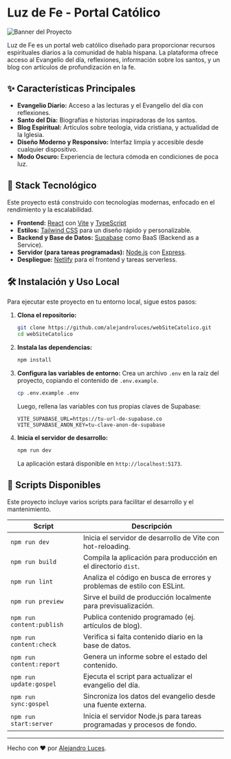 # Luz de Fe - Portal Católico

![Banner del Proyecto](public/image.png)

Luz de Fe es un portal web católico diseñado para proporcionar recursos espirituales diarios a la comunidad de habla hispana. La plataforma ofrece acceso al Evangelio del día, reflexiones, información sobre los santos, y un blog con artículos de profundización en la fe.

## ✨ Características Principales

-   **Evangelio Diario:** Acceso a las lecturas y el Evangelio del día con reflexiones.
-   **Santo del Día:** Biografías e historias inspiradoras de los santos.
-   **Blog Espiritual:** Artículos sobre teología, vida cristiana, y actualidad de la Iglesia.
-   **Diseño Moderno y Responsivo:** Interfaz limpia y accesible desde cualquier dispositivo.
-   **Modo Oscuro:** Experiencia de lectura cómoda en condiciones de poca luz.

## 🚀 Stack Tecnológico

Este proyecto está construido con tecnologías modernas, enfocado en el rendimiento y la escalabilidad.

-   **Frontend:** [React](https://react.dev/) con [Vite](https://vitejs.dev/) y [TypeScript](https://www.typescriptlang.org/)
-   **Estilos:** [Tailwind CSS](https://tailwindcss.com/) para un diseño rápido y personalizable.
-   **Backend y Base de Datos:** [Supabase](https://supabase.io/) como BaaS (Backend as a Service).
-   **Servidor (para tareas programadas):** [Node.js](https://nodejs.org/) con [Express](https://expressjs.com/).
-   **Despliegue:** [Netlify](https://www.netlify.com/) para el frontend y tareas serverless.

## 🛠️ Instalación y Uso Local

Para ejecutar este proyecto en tu entorno local, sigue estos pasos:

1.  **Clona el repositorio:**
    ```bash
    git clone https://github.com/alejandroluces/webSiteCatolico.git
    cd webSiteCatolico
    ```

2.  **Instala las dependencias:**
    ```bash
    npm install
    ```

3.  **Configura las variables de entorno:**
    Crea un archivo `.env` en la raíz del proyecto, copiando el contenido de `.env.example`.
    ```bash
    cp .env.example .env
    ```
    Luego, rellena las variables con tus propias claves de Supabase:
    ```
    VITE_SUPABASE_URL=https://tu-url-de-supabase.co
    VITE_SUPABASE_ANON_KEY=tu-clave-anon-de-supabase
    ```

4.  **Inicia el servidor de desarrollo:**
    ```bash
    npm run dev
    ```
    La aplicación estará disponible en `http://localhost:5173`.

## 📜 Scripts Disponibles

Este proyecto incluye varios scripts para facilitar el desarrollo y el mantenimiento.

| Script                 | Descripción                                                              |
| ---------------------- | ------------------------------------------------------------------------ |
| `npm run dev`          | Inicia el servidor de desarrollo de Vite con hot-reloading.              |
| `npm run build`        | Compila la aplicación para producción en el directorio `dist`.           |
| `npm run lint`         | Analiza el código en busca de errores y problemas de estilo con ESLint.  |
| `npm run preview`      | Sirve el build de producción localmente para previsualización.           |
| `npm run content:publish` | Publica contenido programado (ej. artículos de blog).                  |
| `npm run content:check`   | Verifica si falta contenido diario en la base de datos.                  |
| `npm run content:report`  | Genera un informe sobre el estado del contenido.                         |
| `npm run update:gospel`   | Ejecuta el script para actualizar el evangelio del día.                  |
| `npm run sync:gospel`     | Sincroniza los datos del evangelio desde una fuente externa.             |
| `npm run start:server`    | Inicia el servidor Node.js para tareas programadas y procesos de fondo. |

---

Hecho con ❤️ por [Alejandro Luces](https://github.com/alejandroluces).

